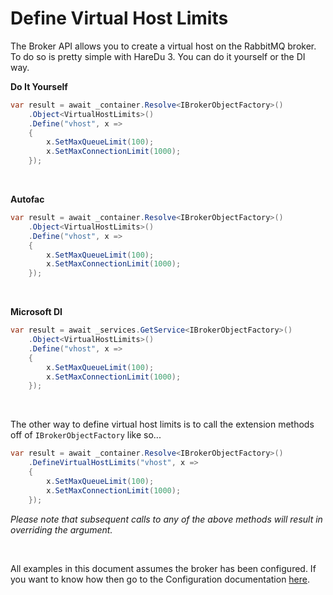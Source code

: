 # Define Virtual Host Limits

The Broker API allows you to create a virtual host on the RabbitMQ broker. To do so is pretty simple with HareDu 3. You can do it yourself or the DI way.

**Do It Yourself**

```c#
var result = await _container.Resolve<IBrokerObjectFactory>()
    .Object<VirtualHostLimits>()
    .Define("vhost", x =>
    {
        x.SetMaxQueueLimit(100);
        x.SetMaxConnectionLimit(1000);
    });
```
<br>

**Autofac**

```c#
var result = await _container.Resolve<IBrokerObjectFactory>()
    .Object<VirtualHostLimits>()
    .Define("vhost", x =>
    {
        x.SetMaxQueueLimit(100);
        x.SetMaxConnectionLimit(1000);
    });
```
<br>

**Microsoft DI**

```c#
var result = await _services.GetService<IBrokerObjectFactory>()
    .Object<VirtualHostLimits>()
    .Define("vhost", x =>
    {
        x.SetMaxQueueLimit(100);
        x.SetMaxConnectionLimit(1000);
    });
```
<br>

The other way to define virtual host limits is to call the extension methods off of ```IBrokerObjectFactory``` like so...

```c#
var result = await _container.Resolve<IBrokerObjectFactory>()
    .DefineVirtualHostLimits("vhost", x =>
    {
        x.SetMaxQueueLimit(100);
        x.SetMaxConnectionLimit(1000);
    });
```

*Please note that subsequent calls to any of the above methods will result in overriding the argument.*

<br>

All examples in this document assumes the broker has been configured. If you want to know how then go to the Configuration documentation [here](https://github.com/ahives/HareDu3/blob/master/docs/configuration.md).

